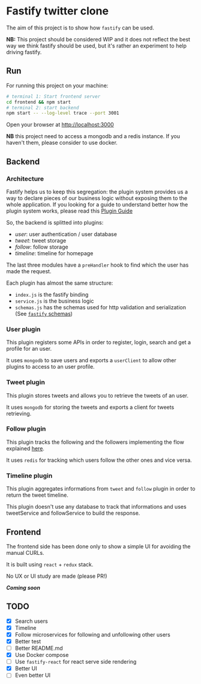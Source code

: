 # Fastify twitter clone

The aim of this project is to show how `fastify` can be used.

**NB:** This project should be considered WIP and it does not reflect the best way we think fastify should be used, but it's rather an experiment to help driving fastify.

## Run

For running this project on your machine:
```bash
# terminal 1: Start frontend server
cd frontend && npm start
# terminal 2: start backend
npm start -- --log-level trace --port 3001
```

Open your browser at [http://localhost:3000](http://localhost:3000)

**NB** this project need to access a mongodb and a redis instance. If you haven't them, please consider to use docker.

## Backend

### Architecture

Fastify helps us to keep this segregation: the plugin system provides us a way to declare pieces of our business logic without exposing them to the whole application. If you looking for a guide to understand better how the plugin system works, please read this [Plugin Guide](https://fastify.dev/docs/latest/Plugins-Guide/)

So, the backend is splitted into plugins:
- *user*: user authentication / user database
- *tweet*: tweet storage
- *follow*: follow storage
- *timeline*: timeline for homepage

The last three modules have a `preHandler` hook to find which the user has made the request.

Each plugin has almost the same structure:
- `index.js` is the fastify binding
- `service.js` is the business logic
- `schemas.js` has the schemas used for http validation and serialization (See [`fastify` schemas](https://fastify.dev/docs/latest/Validation-and-Serialization/))

### User plugin

This plugin registers some APIs in order to register, login, search and get a profile for an user.

It uses `mongodb` to save users and exports a `userClient` to allow other plugins to access to an user profile.

### Tweet plugin

This plugin stores tweets and allows you to retrieve the tweets of an user.

It uses `mongodb` for storing the tweets and exports a client for tweets retrieving.

### Follow plugin

This plugin tracks the following and the followers implementing the flow explained [here](https://redis.io/topics/twitter-clone).

It uses `redis` for tracking which users follow the other ones and vice versa.

### Timeline plugin

This plugin aggregates informations from `tweet` and `follow` plugin in order to return the tweet timeline.

This plugin doesn't use any database to track that informations and uses tweetService and followService to build the response.

## Frontend

The frontend side has been done only to show a simple UI for avoiding the manual CURLs.

It is built using `react` + `redux` stack.

No UX or UI study are made (please PR!)

***Coming soon***

## TODO

- [x] Search users
- [x] Timeline
- [x] Follow microservices for following and unfollowing other users
- [x] Better test
- [ ] Better README.md
- [x] Use Docker compose
- [ ] Use `fastify-react` for react serve side rendering
- [x] Better UI
- [ ] Even better UI
